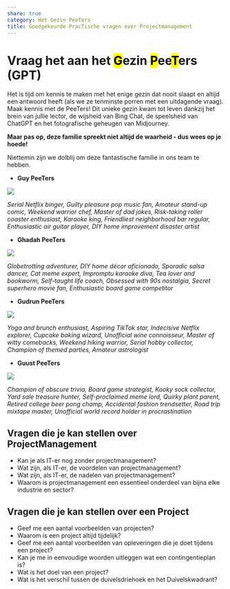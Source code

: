 ```yaml
---  
share: true  
category: Het Gezin PeeTers  
title: Goedgekeurde PracTische vragen over Projectmanagement  
---  
```

  
# Vraag het aan het <mark>G</mark>ezin <mark>P</mark>ee<mark>T</mark>ers (GPT)  
  
Het is tijd om kennis te maken met het enige gezin dat nooit slaapt en altijd een antwoord heeft (als we ze tenminste porren met een uitdagende vraag). Maak kennis met de PeeTers! Dit unieke gezin kwam tot leven dankzij het brein van jullie lector, de wijsheid van Bing Chat, de speelsheid van ChatGPT en het fotografische geheugen van Midjourney.   
  
**Maar pas op, deze familie spreekt niet altijd de waarheid - dus wees op je hoede!**   
  
Niettemin zijn we dolblij om deze fantastische familie in ons team te hebben.  
  
- **Guy PeeTers**  
  
![](https://i.imgur.com/WpcbdOP.jpg)  
	  
*Serial Netflix binger, Guilty pleasure pop music fan, Amateur stand-up comic, Weekend warrior chef, Master of dad jokes, Risk-taking roller coaster enthusiast, Karaoke king, Friendliest neighborhood bar regular, Enthusiastic air guitar player, DIY home improvement disaster artist*  
  
- **Ghadah PeeTers**  
  
![](https://i.imgur.com/fECh8oa.jpg)  
  
*Globetrotting adventurer, DIY home décor aficionado, Sporadic salsa dancer, Cat meme expert, Impromptu karaoke diva, Tea lover and bookworm, Self-taught life coach, Obsessed with 90s nostalgia, Secret superhero movie fan, Enthusiastic board game competitor*  
  
- **Gudrun PeeTers**  
  
![](https://i.imgur.com/q5kOaEI.jpg)  
  
*Yoga and brunch enthusiast, Aspiring TikTok star, Indecisive Netflix explorer, Cupcake baking wizard, Unofficial wine connoisseur, Master of witty comebacks, Weekend hiking warrior, Serial hobby collector, Champion of themed parties, Amateur astrologist*  
  
- **Guust PeeTers**  
  
![](https://i.imgur.com/WLxt6mg.jpg)  
  
*Champion of obscure trivia, Board game strategist, Kooky sock collector, Yard sale treasure hunter, Self-proclaimed meme lord, Quirky plant parent, Retired college beer pong champ, Accidental fashion trendsetter, Road trip mixtape master, Unofficial world record holder in procrastination*  
  
  
## Vragen die je kan stellen over ProjectManagement  
  
- Kan je als IT-er nog zonder projectmanagement?  
- Wat zijn, als IT-er, de voordelen van projectmanagement?  
- Wat zijn, als IT-er, de nadelen van projectmanagement?  
- Waarom is projectmanagement een essentieel onderdeel van bijna elke industrie en sector?  
  
## Vragen die je kan stellen over een Project  
  
- Geef me een aantal voorbeelden van projecten?  
- Waarom is een project altijd tijdelijk?  
- Geef me een aantal voorbeelden van opleveringen die je doet tijdens een project?  
- Kan je me in eenvoudige woorden uitleggen wat een contingentieplan is?  
- Wat is het doel van een project?  
- Wat is het verschil tussen de duivelsdriehoek en het Duivelskwadrant?